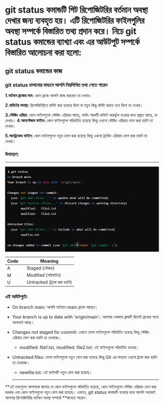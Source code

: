 # git status কমান্ডটি গিট রিপোজিটরির বর্তমান অবস্থা দেখার জন্য ব্যবহৃত হয়। এটি রিপোজিটরির ফাইলগুলির অবস্থা সম্পর্কে বিস্তারিত তথ্য প্রদান করে। নিচে git status কমান্ডের ব্যাখ্যা এবং এর আউটপুট সম্পর্কে বিস্তারিত আলোচনা করা হলো:

## **git status কমান্ডের কাজ**

### **git status চালানোর মাধ্যমে আপনি নিম্নলিখিত তথ্য পেতে পারেন**

**1.বর্তমান ব্রাঞ্চের নাম:** কোন ব্রাঞ্চে আপনি কাজ করছেন তা দেখায়।

**2.কমিটের অবস্থা:** রিপোজিটরিতে কমিট করা হয়েছে কিনা বা নতুন কিছু কমিট করতে হবে কিনা তা দেখায়।

**3.স্টেজিং এরিয়া:** কোন ফাইলগুলো স্টেজিং এরিয়ায় আছে, অর্থাৎ পরবর্তী কমিটে অন্তর্ভুক্ত হওয়ার জন্য প্রস্তুত আছে, তা দেখায়।
**4.আনস্টেজড ফাইল:** কোন ফাইলগুলো পরিবর্তিত হয়েছে কিন্তু এখনো স্টেজিং এরিয়ায় যোগ করা হয়নি তা দেখায়।

**5.আনট্র্যাকড ফাইল:** কোন ফাইলগুলো নতুন যোগ করা হয়েছে কিন্তু এখনো ট্র্যাকিং এরিয়ায় যোগ করা হয়নি তা দেখায়।

### উদাহরণ:

---

![git status](images/image.png)

| Code |     | Meaning                       |
| ---- | --- | ----------------------------- |
| A    |     | Staged (স্টেজড)               |
| M    |     | Modified (পরিবর্তিত)          |
| U    |     | Untracked (ট্র্যাক করা হয়নি) |

### এই আউটপুটে:

- On branch main: আপনি বর্তমানে main ব্রাঞ্চে আছেন।
- Your branch is up to date with 'origin/main'.: আপনার লোকাল ব্রাঞ্চটি রিমোট ব্রাঞ্চের সাথে আপডেট আছে।
- Changes not staged for commit: এখানে যেসব ফাইলগুলো পরিবর্তিত হয়েছে কিন্তু স্টেজিং এরিয়ায় যোগ করা হয়নি তা দেখাচ্ছে।
  - modified: file1.txt, modified: file2.txt: এই ফাইলগুলো পরিবর্তিত হয়েছে।
- Untracked files: যেসব ফাইলগুলো নতুন যোগ করা হয়েছে কিন্তু Git এর মাধ্যমে এখনো ট্র্যাক করা হয়নি তা দেখাচ্ছে।

  - newfile.txt: এই ফাইলটি নতুন যোগ করা হয়েছে।

  ***

**এই তথ্যগুলো আপনাকে জানায় যে কোন ফাইলগুলো পরিবর্তিত হয়েছে, কোন ফাইলগুলো স্টেজিং এরিয়ায় যোগ করা দরকার এবং কোন ফাইলগুলো নতুন যোগ করা হয়েছে। এভাবে, git status কমান্ডটি ব্যবহার করে আপনি সহজেই আপনার রিপোজিটরির বর্তমান অবস্থা সম্পর্কে **জানতে পারেন।

